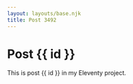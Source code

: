 ```yaml
---
layout: layouts/base.njk
title: Post 3492
---
```


# Post {{ id }}

This is post {{ id }} in my Eleventy project.
